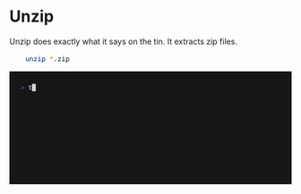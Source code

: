 # Unzip

Unzip does exactly what it says on the tin.  It extracts zip files.


```bash
	unzip *.zip
```

![unzip demo](/assets/gifs/unzip.gif)

